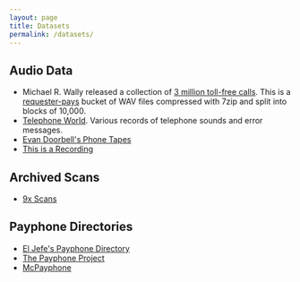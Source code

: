 ```yaml
---
layout: page
title: Datasets
permalink: /datasets/
---
```


## Audio Data
 - Michael R. Wally released a collection of [3 million toll-free calls](http://s3.amazonaws.com/wardial/). This is a [requester-pays](http://docs.aws.amazon.com/AmazonS3/latest/dev/RequesterPaysBuckets.html) bucket of WAV files compressed with 7zip and split into blocks of 10,000.
 - [Telephone World](http://www.phworld.org/sounds/). Various records of telephone sounds and error messages.
 - [Evan Doorbell's Phone Tapes](http://www.evan-doorbell.com/production/)
 - [This is a Recording](http://www.thisisarecording.com/index.html)

## Archived Scans
 - [9x Scans](http://packetstormsecurity.com/groups/9x/)

## Payphone Directories

 - [El Jefe's Payphone Directory](http://www.payphone-directory.org/)
 - [The Payphone Project](http://www.payphone-project.com/numbers/)
 - [McPayphone](http://www.mcpayphone.com/)

